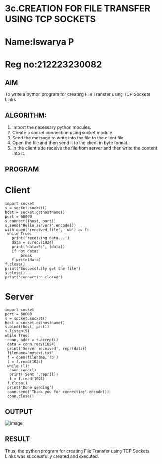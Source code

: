 # 3c.CREATION FOR FILE TRANSFER USING TCP SOCKETS
# Name:Iswarya P
# Reg no:212223230082
## AIM
To write a python program for creating File Transfer using TCP Sockets Links
## ALGORITHM:
1. Import the necessary python modules.
2. Create a socket connection using socket module.
3. Send the message to write into the file to the client file.
4. Open the file and then send it to the client in byte format.
5. In the client side receive the file from server and then write the content into it.
## PROGRAM
# Client
```
import socket
s = socket.socket()
host = socket.gethostname()
port = 60000
s.connect((host, port))
s.send("Hello server!".encode())
with open('received_file', 'wb') as f:
 while True:
   print('receiving data...')
   data = s.recv(1024)
   print('data=%s', (data))
   if not data:
       break
   f.write(data)
f.close()
print('Successfully get the file')
s.close()
print('connection closed')
```
# Server
```
import socket 
port = 60000 
s = socket.socket() 
host = socket.gethostname() 
s.bind((host, port)) 
s.listen(5) 
while True:
 conn, addr = s.accept() 
 data = conn.recv(1024)
 print('Server received', repr(data))
 filename='mytext.txt'
 f = open(filename,'rb')
 l = f.read(1024)
 while (l):
  conn.send(l)
  print('Sent ',repr(l))
  l = f.read(1024)
 f.close()
 print('Done sending')
 conn.send('Thank you for connecting'.encode())
 conn.close()
```
## OUTPUT
![image](https://github.com/Iswarya0580/3c.FILE_TRANSFER_USING_TCP_SOCKETS/assets/149989171/b41b6090-f91c-469a-9b0c-9a7615f77014)

## RESULT
Thus, the python program for creating File Transfer using TCP Sockets Links was 
successfully created and executed.
